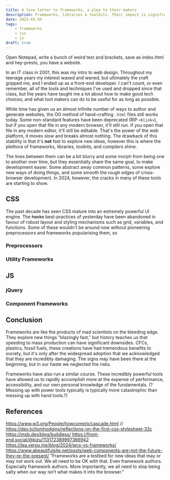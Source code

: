 ```yaml
---
title: A love letter to frameworks, a plea to their makers
description: Frameworks, libraries & toolkits. Their impact is significant, but are they always a force for good?
date: 2023-XX-XX
tags:
    - frameworks
    - css
    - js
draft: true
---
```

Open Notepad, write a bunch of weird text and brackets, save as index.html and hey-presto, you have a website.

In an IT class in 2001, this was my intro to web design. Throughout my teenage years my interest waxed and waned, but ultimately the craft gripped me, and I ended up as a front-end developer. I can't count, or even remember, all of the tools and techniques I've used and dropped since that class, but the years have taught me a lot about how to make good tech choices, and what tool makers can do to be useful for as long as possible.

While time has given us an almost infinite number of ways to author and generate websites, the OG method of hand-crafting `.html` files still works today. Some non-standard features have been deprecated (RIP `<blink>`), but if you open that file in any modern browser, it'll still run. If you open that file in any modern editor, it'll still be editable. That's the power of the web platform, it moves slow and breaks almost nothing. The drawback of this stability is that it's **not** fast to explore new ideas, however this is where the plethora of frameworks, libraries, toolkits, and compilers shine.

The lines between them can be a bit blurry and some morph from being one to another over time, but they essentially share the same goal, to make development easier. Some abstract away common patterns, some explore new ways of doing things, and some smooth the rough edges of cross-browser development. In 2024, however, the cracks in many of these tools are starting to show.

## CSS

The past decade has seen CSS mature into an extremely powerful UI engine. The ~~hacks~~ best-practices of yesterday have been abandoned in favour of robust layout and styling mechanisms such as grid, variables, and functions. Some of these wouldn't be around now without pioneering preprocessors and frameworks popularising them, so

### Preprocessors

### Utility Frameworks

## JS

### jQuery

### Component Frameworks

## Conclusion
Frameworks are like the products of mad scientists on the bleeding edge. They explore new things "blazingly fast," but history teaches us that speeding to mass production can have significant downsides. CFCs, plastics, fossil fuels, these creations have had tremendous benefits to society, but it's only after the widespread adoption that we acknowledged that they are incredibly damaging. The signs may have been there at the beginning, but in our haste we neglected the risks.

Frameworks have also run a similar course. These incredibly powerful tools have allowed us to rapidly accomplish more at the expense of performance, accessibility, and our own personal knowledge of the fundamentals. (?Messing up with power tools typically is typically more catastrophic than messing up with hand tools.?)

## References
https://www.w3.org/People/howcome/p/cascade.html // https://dev.to/tomhodgins/reflections-on-the-first-css-stylesheet-33c
https://mxb.dev/blog/buildless/
https://front-end.social/@kizu/113172389997366942
https://lea.verou.me/blog/2024/wcs-vs-frameworks/
https://www.abeautifulsite.net/posts/web-components-are-not-the-future-they-re-the-present/
"Frameworks are a testbed for new ideas that may or may not work out. We all need to be OK with that. Even framework authors. Especially framework authors. More importantly, we all need to stop being salty when our way isn’t what makes it into the browser."

